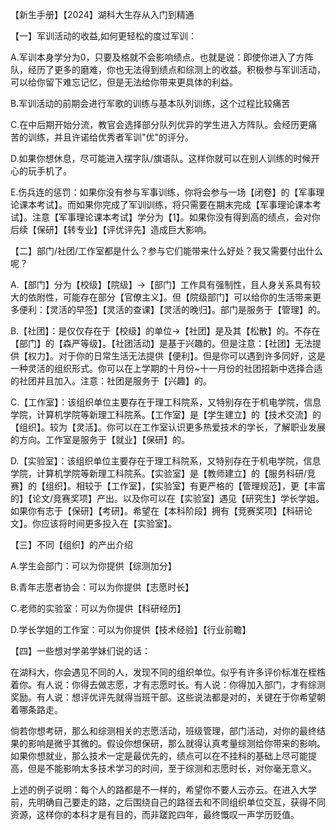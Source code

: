 【新生手册】【2024】湖科大生存从入门到精通

【一】军训活动的收益,如何更轻松的度过军训：

A.军训本身学分为0，只要及格就不会影响绩点。也就是说：即使你进入了方阵队，经历了更多的磨难，你也无法得到绩点和综测上的收益。积极参与军训活动，可以给你留下难忘记忆，但是无法给你带来更具体的利益。

B.军训活动的前期会进行军歌的训练与基本队列训练，这个过程比较痛苦

C.在中后期开始分流，教官会选择部分队列优异的学生进入方阵队。会经历更痛苦的训练，并且许诺给优秀者军训"优"的评分。

D.如果你想休息，尽可能进入摆字队/旗语队。这样你就可以在别人训练的时候开心的玩手机了。

E.伤兵连的惩罚：如果你没有参与军事训练，你将会参与一场【闭卷】的【军事理论课本考试】。而如果你完成了军训训练，将只需要在期末完成【军事理论课本考试】。注意【军事理论课本考试】学分为【1】。如果你没有得到高的绩点，会对你后续【保研】【转专业】【评优评先】造成巨大影响。

【二】部门/社团/工作室都是什么？参与它们能带来什么好处？我又需要付出什么呢？

A.【部门】分为【校级】【院级】->【部门】工作具有强制性，且人身关系具有较大的依附性，可能存在部分【官僚主义】。但【院级部门】可以给你的生活带来更多便利：【灵活的早签】【灵活的查课】【灵活的晚归】。部门是服务于【管理】的。

B.【社团】：是仅仅存在于【校级】的单位->【社团】是及其【松散】的。不存在【部门】的【森严等级】。【社团活动】是基于兴趣的。但是注意：【社团】无法提供【权力】。对于你的日常生活无法提供【便利】。但是你可以遇到许多同好，这是一种灵活的组织形式。你可以在上学期的十月份~十一月份的社团招新中选择合适的社团并且加入。注意：社团是服务于【兴趣】的。

C.【工作室】：该组织单位主要存在于理工科院系，又特别存在于机电学院，信息学院，计算机学院等新理工科院系。【工作室】是【学生建立】的【技术交流】的【组织】。较为【灵活】。你可以在工作室认识更多热爱技术的学长，了解职业发展的方向。工作室是服务于【就业】【保研】的。

D.【实验室】：该组织单位主要存在于理工科院系，又特别存在于机电学院，信息学院，计算机学院等新理工科院系。【实验室】是【教师建立】的【服务科研/竞赛】的【组织】。相较于【工作室】，【实验室】有更严格的【管理规范】，更【丰富的】【论文/竞赛奖项】产出。以及你可以在【实验室】遇见【研究生】学长学姐。如果你有志于【保研】【考研】。希望在【本科阶段】拥有【竞赛奖项】【科研论文】。你应该将时间更多投入在【实验室】。

【三】不同【组织】的产出介绍

A.学生会部门：可以为你提供【综测加分】

B.青年志愿者协会：可以为你提供【志愿时长】

C.老师的实验室：可以为你提供【科研经历】

D.学长学姐的工作室：可以为你提供【技术经验】【行业前瞻】

【四】一些想对学弟学妹们说的话：

在湖科大，你会遇见不同的人，发现不同的组织单位。似乎有许多评价标准在桎梏着你。有人说：你得去做志愿，才有志愿时长。有人说：你得加入部门，才有综测奖励。有人说：想评优评先就得当班干部。这些说法都是对的，关键在于你希望朝着哪条路走。

倘若你想考研，那么和综测相关的志愿活动，班级管理，部门活动，对你的最终结果的影响是微乎其微的。假设你想保研，那么就得认真考量综测给你带来的影响。如果你想就业，那么技术一定是最优先的，绩点可以在不挂科的基础上尽可能提高，但是不能影响太多技术学习的时间，至于综测和志愿时长，对你毫无意义。

上述的例子说明：每个人的路都是不一样的，希望你不要人云亦云。在进入大学前，先明确自己要走的路，之后围绕自己的路径去和不同组织单位交互，获得不同资源，这样你的本科才是有目的，而非蹉跎四年，最终慨叹一声学历贬值。

